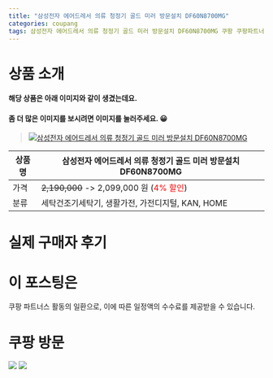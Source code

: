 ```yaml
---
title: "삼성전자 에어드레서 의류 청정기 골드 미러 방문설치 DF60N8700MG"
categories: coupang
tags: 삼성전자 에어드레서 의류 청정기 골드 미러 방문설치 DF60N8700MG 쿠팡 쿠팡파트너스
---
```

# 상품 소개
#### 해당 상품은 아래 이미지와 같이 생겼는데요. 
#### 좀 더 많은 이미지를 보시려면 이미지를 눌러주세요. 😀
> [![삼성전자 에어드레서 의류 청정기 골드 미러 방문설치 DF60N8700MG](https://static.coupangcdn.com/image/affiliate/banner/90f50b12a0567d27edbf415d3aec7566@2x.jpg)](https://coupa.ng/bO0334)

상품명 | 삼성전자 에어드레서 의류 청정기 골드 미러 방문설치 DF60N8700MG
-------|-------
가격 | ~~2,190,000~~ -> 2,099,000 원 (<span style="color:red">4% 할인</span>)
분류 | 세탁건조기세탁기, 생활가전, 가전디지털, KAN, HOME

# 실제 구매자 후기

# 이 포스팅은
쿠팡 파트너스 활동의 일환으로, 이에 따른 일정액의 수수료를 제공받을 수 있습니다.

# 쿠팡 방문
[![](https://ads-partners.coupang.com/banners/404218?subId=&traceId=V0-301-bae0f72e5e59e45f-I404218&w=728&h=90)](https://coupa.ng/bOXH5d)
[![](https://ads-partners.coupang.com/banners/404240?subId=&traceId=V0-301-371ae01f4226dec2-I404240&w=728&h=90)](https://coupa.ng/bOXIeg)


